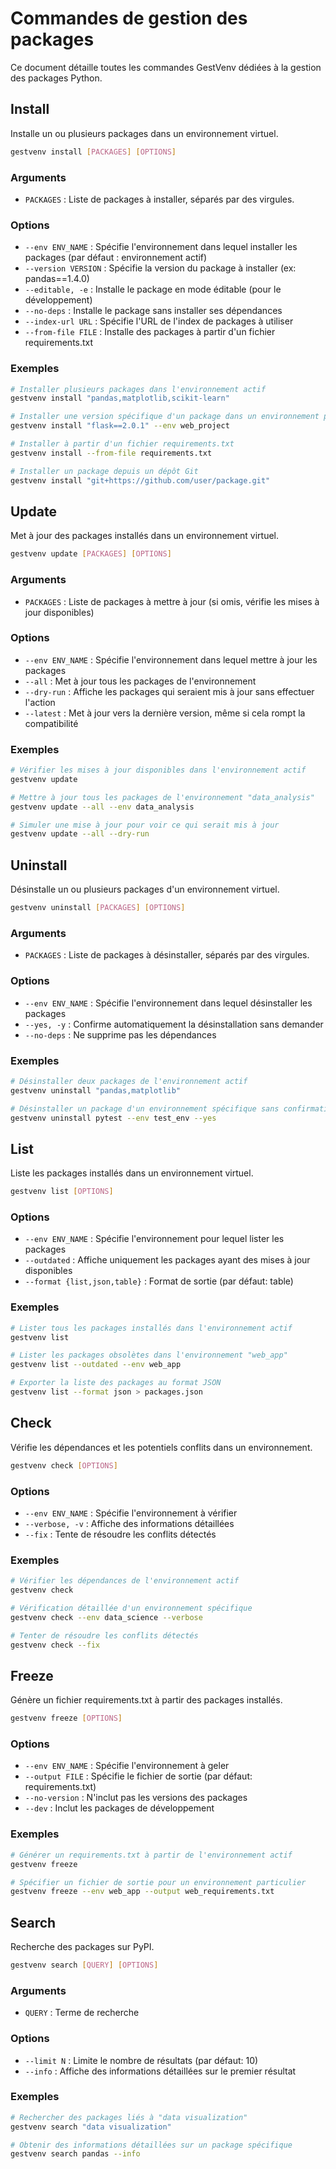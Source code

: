 # Commandes de gestion des packages

Ce document détaille toutes les commandes GestVenv dédiées à la gestion des packages Python.

## Install

Installe un ou plusieurs packages dans un environnement virtuel.

```bash
gestvenv install [PACKAGES] [OPTIONS]
```

### Arguments

- `PACKAGES` : Liste de packages à installer, séparés par des virgules.

### Options

- `--env ENV_NAME` : Spécifie l'environnement dans lequel installer les packages (par défaut : environnement actif)
- `--version VERSION` : Spécifie la version du package à installer (ex: pandas==1.4.0)
- `--editable, -e` : Installe le package en mode éditable (pour le développement)
- `--no-deps` : Installe le package sans installer ses dépendances
- `--index-url URL` : Spécifie l'URL de l'index de packages à utiliser
- `--from-file FILE` : Installe des packages à partir d'un fichier requirements.txt

### Exemples

```bash
# Installer plusieurs packages dans l'environnement actif
gestvenv install "pandas,matplotlib,scikit-learn"

# Installer une version spécifique d'un package dans un environnement particulier
gestvenv install "flask==2.0.1" --env web_project

# Installer à partir d'un fichier requirements.txt
gestvenv install --from-file requirements.txt

# Installer un package depuis un dépôt Git
gestvenv install "git+https://github.com/user/package.git"
```

## Update

Met à jour des packages installés dans un environnement virtuel.

```bash
gestvenv update [PACKAGES] [OPTIONS]
```

### Arguments

- `PACKAGES` : Liste de packages à mettre à jour (si omis, vérifie les mises à jour disponibles)

### Options

- `--env ENV_NAME` : Spécifie l'environnement dans lequel mettre à jour les packages
- `--all` : Met à jour tous les packages de l'environnement
- `--dry-run` : Affiche les packages qui seraient mis à jour sans effectuer l'action
- `--latest` : Met à jour vers la dernière version, même si cela rompt la compatibilité

### Exemples

```bash
# Vérifier les mises à jour disponibles dans l'environnement actif
gestvenv update

# Mettre à jour tous les packages de l'environnement "data_analysis"
gestvenv update --all --env data_analysis

# Simuler une mise à jour pour voir ce qui serait mis à jour
gestvenv update --all --dry-run
```

## Uninstall

Désinstalle un ou plusieurs packages d'un environnement virtuel.

```bash
gestvenv uninstall [PACKAGES] [OPTIONS]
```

### Arguments

- `PACKAGES` : Liste de packages à désinstaller, séparés par des virgules.

### Options

- `--env ENV_NAME` : Spécifie l'environnement dans lequel désinstaller les packages
- `--yes, -y` : Confirme automatiquement la désinstallation sans demander
- `--no-deps` : Ne supprime pas les dépendances

### Exemples

```bash
# Désinstaller deux packages de l'environnement actif
gestvenv uninstall "pandas,matplotlib"

# Désinstaller un package d'un environnement spécifique sans confirmation
gestvenv uninstall pytest --env test_env --yes
```

## List

Liste les packages installés dans un environnement virtuel.

```bash
gestvenv list [OPTIONS]
```

### Options

- `--env ENV_NAME` : Spécifie l'environnement pour lequel lister les packages
- `--outdated` : Affiche uniquement les packages ayant des mises à jour disponibles
- `--format {list,json,table}` : Format de sortie (par défaut: table)

### Exemples

```bash
# Lister tous les packages installés dans l'environnement actif
gestvenv list

# Lister les packages obsolètes dans l'environnement "web_app"
gestvenv list --outdated --env web_app

# Exporter la liste des packages au format JSON
gestvenv list --format json > packages.json
```

## Check

Vérifie les dépendances et les potentiels conflits dans un environnement.

```bash
gestvenv check [OPTIONS]
```

### Options

- `--env ENV_NAME` : Spécifie l'environnement à vérifier
- `--verbose, -v` : Affiche des informations détaillées
- `--fix` : Tente de résoudre les conflits détectés

### Exemples

```bash
# Vérifier les dépendances de l'environnement actif
gestvenv check

# Vérification détaillée d'un environnement spécifique
gestvenv check --env data_science --verbose

# Tenter de résoudre les conflits détectés
gestvenv check --fix
```

## Freeze

Génère un fichier requirements.txt à partir des packages installés.

```bash
gestvenv freeze [OPTIONS]
```

### Options

- `--env ENV_NAME` : Spécifie l'environnement à geler
- `--output FILE` : Spécifie le fichier de sortie (par défaut: requirements.txt)
- `--no-version` : N'inclut pas les versions des packages
- `--dev` : Inclut les packages de développement

### Exemples

```bash
# Générer un requirements.txt à partir de l'environnement actif
gestvenv freeze

# Spécifier un fichier de sortie pour un environnement particulier
gestvenv freeze --env web_app --output web_requirements.txt
```

## Search

Recherche des packages sur PyPI.

```bash
gestvenv search [QUERY] [OPTIONS]
```

### Arguments

- `QUERY` : Terme de recherche

### Options

- `--limit N` : Limite le nombre de résultats (par défaut: 10)
- `--info` : Affiche des informations détaillées sur le premier résultat

### Exemples

```bash
# Rechercher des packages liés à "data visualization"
gestvenv search "data visualization"

# Obtenir des informations détaillées sur un package spécifique
gestvenv search pandas --info
```
